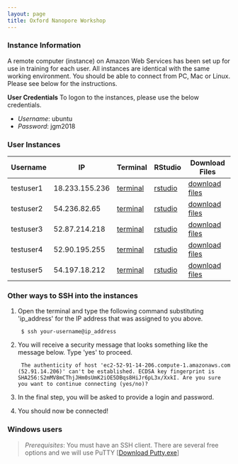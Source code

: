 ```yaml
---
layout: page
title: Oxford Nanopore Workshop
---
```


### Instance Information 

A remote computer (instance) on Amazon Web Services has been set up for use in training for each user. All instances are identical with the same working environment. You should be able to connect from PC, Mac or Linux. Please see below for the instructions.

**User Credentials**
To logon to the instances, please use the below credentials. 

- *Username*: ubuntu
- *Password*: jgm2018

### User Instances

Username   |  IP              |  Terminal                                                                       |  RStudio                                                           |  Download Files
-----------|------------------|---------------------------------------------------------------------------------|--------------------------------------------------------------------|--------------------------------------------------------------------
testuser1  |  18.233.155.236  |  <a href='http://18.233.155.236:8888/terminals/1' target='_blank'>terminal</a>  |  <a href='http://18.233.155.236:8787' target='_blank'>rstudio</a>  |  <a href='http://18.233.155.236' target='_blank'>download files</a>
testuser2  |  54.236.82.65    |  <a href='http://54.236.82.65:8888/terminals/1' target='_blank'>terminal</a>    |  <a href='http://54.236.82.65:8787' target='_blank'>rstudio</a>    |  <a href='http://54.236.82.65' target='_blank'>download files</a>
testuser3  |  52.87.214.218   |  <a href='http://52.87.214.218:8888/terminals/1' target='_blank'>terminal</a>   |  <a href='http://52.87.214.218:8787' target='_blank'>rstudio</a>   |  <a href='http://52.87.214.218' target='_blank'>download files</a>
testuser4  |  52.90.195.255   |  <a href='http://52.90.195.255:8888/terminals/1' target='_blank'>terminal</a>   |  <a href='http://52.90.195.255:8787' target='_blank'>rstudio</a>   |  <a href='http://52.90.195.255' target='_blank'>download files</a>
testuser5  |  54.197.18.212   |  <a href='http://54.197.18.212:8888/terminals/1' target='_blank'>terminal</a>   |  <a href='http://54.197.18.212:8787' target='_blank'>rstudio</a>   |  <a href='http://54.197.18.212' target='_blank'>download files</a>

### Other ways to SSH into the instances

1. Open the terminal and type the following command substituting 'ip_address' for the IP address that was assigned to you above. 

        $ ssh your-username@ip_address

2. You will receive a security message that looks something like the message below. Type 'yes' to proceed.

        The authenticity of host 'ec2-52-91-14-206.compute-1.amazonaws.com (52.91.14.206)' can't be established. ECDSA key fingerprint is SHA256:S2mMV8mCThjJHm0sUmK2iOE5DBqs8HiJr6pL3x/XxkI. Are you sure you want to continue connecting (yes/no)?

3. In the final step, you will be asked to provide a login and password. 

4. You should now be connected!

### **Windows users**

> *Prerequisites*: You must have an SSH client. There are several free options and we will use PuTTY [[Download Putty.exe](http://www.chiark.greenend.org.uk/~sgtatham/putty/download.html)]
